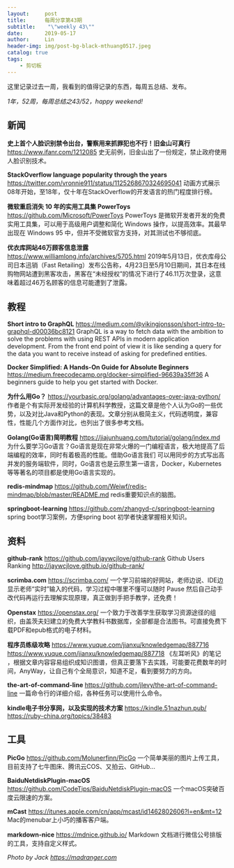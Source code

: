 ```yaml
---
layout:     post
title:      每周分享第43期
subtitle:    "\"weekly 43\""
date:       2019-05-17
author:     Lin
header-img: img/post-bg-black-mthuang0517.jpeg
catalog: true
tags:
    - 剪切板
---
```


这里记录过去一周，我看到的值得记录的东西，每周五总结、发布。

*1年，52周，每周总结之43/52，happy weekend!*

## 新闻

**史上首个人脸识别禁令出台，警察用来抓罪犯也不行！旧金山可真行**
<https://www.ifanr.com/1212085>
史无前例，旧金山出了一份规定，禁止政府使用人脸识别技术。

**StackOverflow language popularity through the years**
<https://twitter.com/vronnie911/status/1125268670324695041>
动画方式展示08年开始，至18年，仅十年在StackOverflow的开发语言的热门程度排行榜。

**微软重启消失 10 年的实用工具集 PowerToys**
<https://github.com/Microsoft/PowerToys>
PowerToys 是微软开发者开发的免费实用工具集，可以用于高级用户调整和简化 Windows 操作，以提高效率。其最早出现在 Windows 95 中，但并不受微软官方支持，对其测试也不够彻底。

**优衣库网站46万顾客信息泄露**
<https://www.williamlong.info/archives/5705.html>
2019年5月13日，优衣库母公司日本迅销（Fast Retailing）发布公告称，4月23日至5月10日期间，其日本在线购物网站遭到黑客攻击，黑客在“未经授权”的情况下进行了46.11万次登录，这意味着超过46万名顾客的信息可能遭到了泄露。

## 教程

**Short intro to GraphQL**
<https://medium.com/@vikingjonsson/short-intro-to-graphql-d00036bc8121>
GraphQL is a way to fetch data with the ambition to solve the problems with using REST APIs in modern application development. From the front end point of view it is like sending a query for the data you want to receive instead of asking for predefined entities.

**Docker Simplified: A Hands-On Guide for Absolute Beginners**
<https://medium.freecodecamp.org/docker-simplified-96639a35ff36>
A beginners guide to help you get started with Docker.

**为什么用Go？**
<https://yourbasic.org/golang/advantages-over-java-python/>
作者是个有实际开发经验的计算机科学教授，这篇文章是他个人认为Go的一些优势，以及对比Java和Python的表现。文章分别从极简主义，代码透明度，兼容性，性能几个方面作对比，也列出了很多参考文档。

**Golang(Go语言)简明教程**
<https://jiajunhuang.com/tutorial/golang/index.md>
为什么要学习Go语言？Go语言是现在非常火爆的一门编程语言，极大地提高了后端编程的效率，同时有着极高的性能。借助Go语言我们 可以用同步的方式写出高并发的服务端软件，同时，Go语言也是云原生第一语言，Docker，Kubernetes等等著名的项目都是使用Go语言实现的。

**redis-mindmap**
<https://github.com/Weiwf/redis-mindmap/blob/master/README.md>
redis重要知识点的脑图。

**springboot-learning**
<https://github.com/zhangyd-c/springboot-learning>
spring boot学习案例，方便spring boot 初学者快速掌握相关知识。


## 资料

**github-rank**
<https://github.com/jaywcjlove/github-rank>
Github Users Ranking <http://jaywcjlove.github.io/github-rank/>

**scrimba.com**
<https://scrimba.com/>
一个学习前端的好网站，老师边说、IDE边显示老师“实时”输入的代码，学习过程中哪里不懂可以随时 Pause 然后自己动手改代码再运行去理解实现原理，真正做到手把手教学，还免费！

**Openstax**
<https://openstax.org/>
一个致力于改善学生获取学习资源途径的组织，由盖茨夫妇建立的免费大学教科书数据库，全部都是合法图书。可直接免费下载PDF和epub格式的电子材料。

**程序员练级攻略**
<https://www.yuque.com/jianxu/knowledgemap/887716>
<https://www.yuque.com/jianxu/knowledgemap/887718>
《左耳听风》的笔记 ，根据文章内容容易组织成知识图谱，但真正要落下去实践，可能要花费数年的时间，AnyWay，让自己有个全局意识，知道不足，看到要努力的方向。

**the-art-of-command-line**
<https://github.com/jlevy/the-art-of-command-line>
一篇命令行的详细介绍，各种任务可以使用什么命令。

**kindle电子书分享网，以及实现的技术方案**
<https://kindle.51nazhun.pub/>
<https://ruby-china.org/topics/38483>

## 工具

**PicGo**
<https://github.com/Molunerfinn/PicGo>
一个简单美丽的图片上传工具，目前支持了七牛图床、腾讯云COS、又拍云、GitHub...

**BaiduNetdiskPlugin-macOS**
<https://github.com/CodeTips/BaiduNetdiskPlugin-macOS>
一个macOS突破百度云限速的方案。

**mCast**
<https://itunes.apple.com/cn/app/mcast/id1462802606?l=en&mt=12>
Mac的menubar上小巧的播客客户端。

**markdown-nice**
<https://mdnice.github.io/>
Markdown 文档进行微信公号排版的工具，支持自定义样式。

*Photo by Jack <https://madranger.com>*